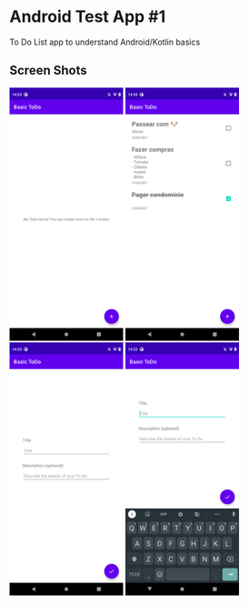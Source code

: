 # Android Test App #1

To Do List app to understand Android/Kotlin basics


## Screen Shots

<img src="ScreenShots/homescreen_empty.png" alt="Empty Home Screen" width="200"/>

<img src="ScreenShots/homescreen.png" alt="Home Screen" width="200"/>
<br/>
<img src="ScreenShots/add_new_todo.png" alt="New todo screen" width="200"/>

<img src="ScreenShots/add_new_todo_keyboard.png" alt="New todo screen" width="200"/>
